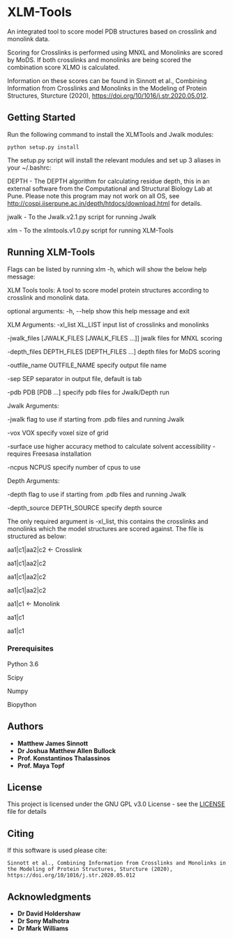 # XLM-Tools

An integrated tool to score model PDB structures based on crosslink and monolink data.

Scoring for Crosslinks is performed using MNXL and Monolinks are scored by MoDS. If both crosslinks and monolinks are being scored the combination score XLMO is calculated.

Information on these scores can be found in Sinnott et al., Combining Information from Crosslinks and Monolinks in the Modeling of Protein Structures, Sturcture (2020), https://doi.org/10/1016/j.str.2020.05.012.

## Getting Started

Run the following command to install the XLMTools and Jwalk modules:

```
python setup.py install
```

The setup.py script will install the relevant modules and set up 3 aliases in your ~/.bashrc:

DEPTH - The DEPTH algorithm for calculating residue depth, this in an external software from the Computational and Structural Biology Lab at Pune. Please note this program may not work on all OS, see http://cospi.iiserpune.ac.in/depth/htdocs/download.html for details.

jwalk - To the Jwalk.v2.1.py script for running Jwalk

xlm - To the xlmtools.v1.0.py script for running XLM-Tools

## Running XLM-Tools
Flags can be listed by running xlm -h, which will show the below help message:

XLM Tools tools: A tool to score model protein structures according to
crosslink and monolink data.

optional arguments:
  -h, --help            show this help message and exit

XLM Arguments:
  -xl_list XL_LIST      input list of crosslinks and monolinks

  -jwalk_files [JWALK_FILES [JWALK_FILES ...]]
                        jwalk files for MNXL scoring

  -depth_files DEPTH_FILES [DEPTH_FILES ...]
                        depth files for MoDS scoring

  -outfile_name OUTFILE_NAME
                        specify output file name

  -sep SEP              separator in output file, default is tab

  -pdb PDB [PDB ...]    specify pdb files for Jwalk/Depth run

Jwalk Arguments:

  -jwalk                flag to use if starting from .pdb files and running
                        Jwalk

  -vox VOX              specify voxel size of grid

  -surface              use higher accuracy method to calculate solvent
                        accessibility - requires Freesasa installation

  -ncpus NCPUS          specify number of cpus to use

Depth Arguments:

  -depth                flag to use if starting from .pdb files and running
                        Jwalk

  -depth_source DEPTH_SOURCE
                        specify depth source


The only required argument is -xl_list, this contains the crosslinks and monolinks which the model structures are scored against. The file is structured as below:

aa1|c1|aa2|c2 <- Crosslink

aa1|c1|aa2|c2

aa1|c1|aa2|c2

aa1|c1|aa2|c2

aa1|c1        <- Monolink

aa1|c1

aa1|c1

### Prerequisites

Python 3.6

Scipy

Numpy

Biopython

## Authors

* **Matthew James Sinnott**
* **Dr Joshua Matthew Allen Bullock**
* **Prof. Konstantinos Thalassinos**
* **Prof. Maya Topf**

## License

This project is licensed under the GNU GPL v3.0 License - see the [LICENSE](LICENSE) file for details

## Citing

If this software is used please cite:
```
Sinnott et al., Combining Information from Crosslinks and Monolinks in the Modeling of Protein Structures, Sturcture (2020), https://doi.org/10/1016/j.str.2020.05.012
```

## Acknowledgments

* **Dr David Holdershaw**
* **Dr Sony Malhotra**
* **Dr Mark Williams**
